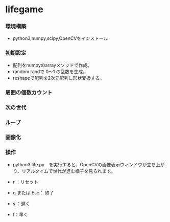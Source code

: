 # lifegame

###  環境構築

- python3,numpy,scipy,OpenCVをインストール

### 初期設定

- 配列をnumpyのarrayメソッドで作成。
- random.randで 0〜1 の乱数を生成。
- reshapeで配列を2次元配列に形状変換する。

### 周囲の個数カウント


### 次の世代


### ループ


### 画像化


### 操作

- python3 life.py　を実行すると、OpenCVの画像表示ウィンドウが立ち上がり、リアルタイムで世代が進む様子を見られます。

- r ：リセット
- q または Esc： 終了
- s ：遅く
- f：早く